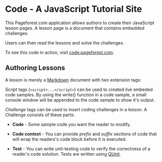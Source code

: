 # Code - A JavaScript Tutorial Site

This Pageforest.com application allows authors to create their JavaScript lesson pages.  A lesson
page is a document that contains embedded challenges.

Users can then read the lessons and solve the challenges.

To see this code in action, visit [code.pageforest.com].

## Authoring Lessons

A lesson is merely a [Markdown] document with two extension tags:

*Script* tags (`<script>...</script>`) can be used to created *live* embeded code samples.  By using the write() function
in a code sample, a small console window will be appended to the code sample to show it's output.

*Challenge* tags can be used to insert coding challenges in a lesson.  A Challenge consists of these parts:

- **Code** - Some sample code you want the reader to modify.
- **Code context** - You can provide *prefix* and *suffix* sections of code that will wrap the readers's code block
  before it is executed.
- **Test** - You can write unit-testing code to verify the correctness of a reader's code solution.  Tests are
  written using [QUnit].


  [Markdown]: http://daringfireball.net/projects/markdown/
  [code.pageforest.com]: http://code.pageforest.com
  [QUnit]: http://docs.jquery.com/Qunit